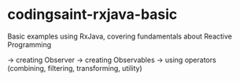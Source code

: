 # codingsaint-rxjava-basic
Basic examples using RxJava, covering fundamentals about Reactive Programming

-> creating Observer
-> creating Observables
-> using operators (combining, filtering, transforming, utility)
